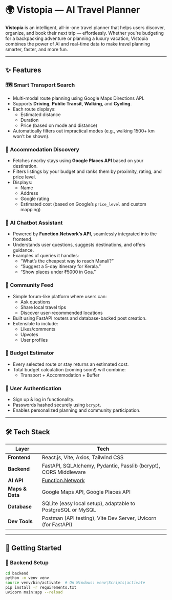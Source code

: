 # 🌍 Vistopia — AI Travel Planner

**Vistopia** is an intelligent, all-in-one travel planner that helps users discover, organize, and book their next trip — effortlessly. Whether you're budgeting for a backpacking adventure or planning a luxury vacation, Vistopia combines the power of AI and real-time data to make travel planning smarter, faster, and more fun.

---

## ✨ Features

### 🗺️ Smart Transport Search
- Multi-modal route planning using Google Maps Directions API.
- Supports **Driving**, **Public Transit**, **Walking**, and **Cycling**.
- Each route displays:
  - Estimated distance
  - Duration
  - Price (based on mode and distance)
- Automatically filters out impractical modes (e.g., walking 1500+ km won't be shown).

### 🏨 Accommodation Discovery
- Fetches nearby stays using **Google Places API** based on your destination.
- Filters listings by your budget and ranks them by proximity, rating, and price level.
- Displays:
  - Name
  - Address
  - Google rating
  - Estimated cost (based on Google’s `price_level` and custom mapping)

### 💬 AI Chatbot Assistant
- Powered by **Function.Network’s API**, seamlessly integrated into the frontend.
- Understands user questions, suggests destinations, and offers guidance.
- Examples of queries it handles:
  - “What’s the cheapest way to reach Manali?”
  - “Suggest a 5-day itinerary for Kerala.”
  - “Show places under ₹5000 in Goa.”

### 📢 Community Feed
- Simple forum-like platform where users can:
  - Ask questions
  - Share local travel tips
  - Discover user-recommended locations
- Built using FastAPI routers and database-backed post creation.
- Extensible to include:
  - Likes/comments
  - Upvotes
  - User profiles

### 🧮 Budget Estimator
- Every selected route or stay returns an estimated cost.
- Total budget calculation (coming soon!) will combine:
  - Transport + Accommodation + Buffer

### 🔐 User Authentication
- Sign up & log in functionality.
- Passwords hashed securely using `bcrypt`.
- Enables personalized planning and community participation.

---

## 🛠️ Tech Stack

| Layer         | Tech                                                                 |
|---------------|----------------------------------------------------------------------|
| **Frontend**  | React.js, Vite, Axios, Tailwind CSS                                  |
| **Backend**   | FastAPI, SQLAlchemy, Pydantic, Passlib (bcrypt), CORS Middleware     |
| **AI API**    | [Function.Network](https://function.network)                         |
| **Maps & Data**| Google Maps API, Google Places API                                  |
| **Database**  | SQLite (easy local setup), adaptable to PostgreSQL or MySQL          |
| **Dev Tools** | Postman (API testing), Vite Dev Server, Uvicorn (for FastAPI)        |

---

## 🚀 Getting Started

### 🧱 Backend Setup

```bash
cd backend
python -m venv venv
source venv/bin/activate  # On Windows: venv\Scripts\activate
pip install -r requirements.txt
uvicorn main:app --reload
